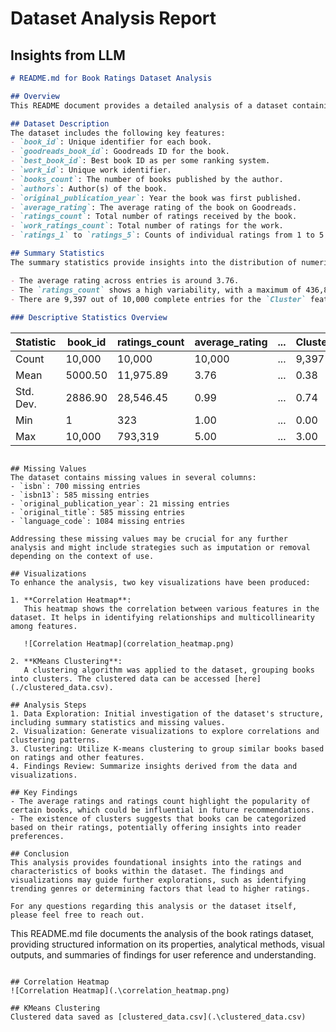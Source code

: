 # Dataset Analysis Report

## Insights from LLM

```markdown
# README.md for Book Ratings Dataset Analysis

## Overview
This README document provides a detailed analysis of a dataset containing information about books, including ratings, authorship, and publication details. The dataset comprises 10,000 entries, with various features that describe book characteristics, ratings distribution, and clustering results.

## Dataset Description
The dataset includes the following key features:
- `book_id`: Unique identifier for each book.
- `goodreads_book_id`: Goodreads ID for the book.
- `best_book_id`: Best book ID as per some ranking system.
- `work_id`: Unique work identifier.
- `books_count`: The number of books published by the author.
- `authors`: Author(s) of the book.
- `original_publication_year`: Year the book was first published.
- `average_rating`: The average rating of the book on Goodreads.
- `ratings_count`: Total number of ratings received by the book.
- `work_ratings_count`: Total number of ratings for the work.
- `ratings_1` to `ratings_5`: Counts of individual ratings from 1 to 5 stars.

## Summary Statistics
The summary statistics provide insights into the distribution of numerical features within the dataset. Key points include:

- The average rating across entries is around 3.76.
- The `ratings_count` shows a high variability, with a maximum of 436,802 ratings for a single title.
- There are 9,397 out of 10,000 complete entries for the `Cluster` feature, highlighting some clustering analysis was performed.
  
### Descriptive Statistics Overview
```
| Statistic     | book_id               | ratings_count   | average_rating | ...   | Cluster |
|---------------|----------------------|------------------|----------------|-------|---------|
| Count         | 10,000               | 10,000           | 10,000         | ...   | 9,397   |
| Mean          | 5000.50              | 11,975.89        | 3.76           | ...   | 0.38    |
| Std. Dev.     | 2886.90              | 28,546.45        | 0.99           | ...   | 0.74    |
| Min           | 1                    | 323              | 1.00           | ...   | 0.00    |
| Max           | 10,000               | 793,319          | 5.00           | ...   | 3.00    |
```

## Missing Values
The dataset contains missing values in several columns:
- `isbn`: 700 missing entries
- `isbn13`: 585 missing entries
- `original_publication_year`: 21 missing entries
- `original_title`: 585 missing entries
- `language_code`: 1084 missing entries

Addressing these missing values may be crucial for any further analysis and might include strategies such as imputation or removal depending on the context of use.

## Visualizations
To enhance the analysis, two key visualizations have been produced:

1. **Correlation Heatmap**:  
   This heatmap shows the correlation between various features in the dataset. It helps in identifying relationships and multicollinearity among features.

   ![Correlation Heatmap](correlation_heatmap.png)

2. **KMeans Clustering**:  
   A clustering algorithm was applied to the dataset, grouping books into clusters. The clustered data can be accessed [here](./clustered_data.csv).

## Analysis Steps
1. Data Exploration: Initial investigation of the dataset's structure, including summary statistics and missing values.
2. Visualization: Generate visualizations to explore correlations and clustering patterns.
3. Clustering: Utilize K-means clustering to group similar books based on ratings and other features.
4. Findings Review: Summarize insights derived from the data and visualizations.

## Key Findings
- The average ratings and ratings count highlight the popularity of certain books, which could be influential in future recommendations.
- The existence of clusters suggests that books can be categorized based on their ratings, potentially offering insights into reader preferences.

## Conclusion
This analysis provides foundational insights into the ratings and characteristics of books within the dataset. The findings and visualizations may guide further explorations, such as identifying trending genres or determining factors that lead to higher ratings.

For any questions regarding this analysis or the dataset itself, please feel free to reach out.

```
This README.md file documents the analysis of the book ratings dataset, providing structured information on its properties, analytical methods, visual outputs, and summaries of findings for user reference and understanding.
```

## Correlation Heatmap
![Correlation Heatmap](.\correlation_heatmap.png)

## KMeans Clustering
Clustered data saved as [clustered_data.csv](.\clustered_data.csv)